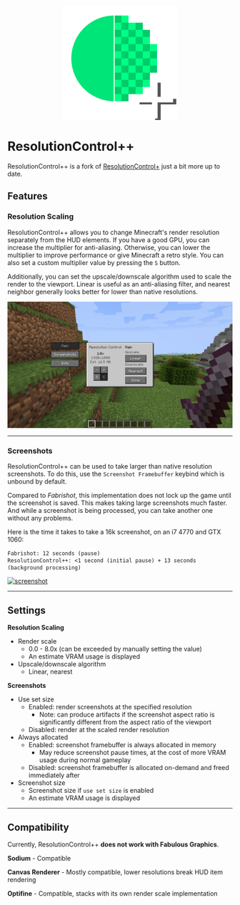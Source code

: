 <p align="center">
	<img width=256px src=".github/assets/logo.png" />
</p>

# ResolutionControl++

ResolutionControl++ is a fork of [ResolutionControl+](https://github.com/UltimateBoomer/Resolution-Control) just a bit more up to date.

## Features

### Resolution Scaling

ResolutionControl++ allows you to change Minecraft's render resolution separately from the HUD elements.
If you have a good GPU, you can increase the multiplier for anti-aliasing.
Otherwise, you can lower the multiplier to improve performance or give Minecraft a retro style.
You can also set a custom multiplier value by pressing the `S` button.

Additionally, you can set the upscale/downscale algorithm used to scale the render to the viewport.
Linear is useful as an anti-aliasing filter,
and nearest neighbor generally looks better for lower than native resolutions.

![main](.github/assets/mainsettings.png)

---

### Screenshots

ResolutionControl++ can be used to take larger than native resolution screenshots.
To do this, use the `Screenshot Framebuffer` keybind which is unbound by default.

Compared to *Fabrishot*, this implementation does not lock up the game until the screenshot is saved.
This makes taking large screenshots much faster.
And while a screenshot is being processed, you can take another one without any problems.

Here is the time it takes to take a 16k screenshot, on an i7 4770 and GTX 1060:

```
Fabrishot: 12 seconds (pause)
ResolutionControl++: <1 second (initial pause) + 13 seconds (background processing)
```

[![screenshot](https://img.youtube.com/vi/Dghj0Ldeu0Q/maxresdefault.jpg)](https://youtu.be/Dghj0Ldeu0Q)

---

## Settings

**Resolution Scaling**

- Render scale
    - 0.0 - 8.0x (can be exceeded by manually setting the value)
    - An estimate VRAM usage is displayed
- Upscale/downscale algorithm  
    - Linear, nearest

**Screenshots**

- Use set size
    - Enabled: render screenshots at the specified resolution
        - Note: can produce artifacts if the screenshot aspect ratio is significantly different 
          from the aspect ratio of the viewport
    - Disabled: render at the scaled render resolution
- Always allocated
    - Enabled: screenshot framebuffer is always allocated in memory
        - May reduce screenshot pause times, at the cost of more VRAM usage during normal gameplay
    - Disabled: screenshot framebuffer is allocated on-demand and freed immediately after
- Screenshot size
    - Screenshot size if `use set size` is enabled
    - An estimate VRAM usage is displayed
    
---

## Compatibility

Currently, ResolutionControl++ **does not work with Fabulous Graphics**.

**Sodium** - Compatible

**Canvas Renderer** - Mostly compatible, lower resolutions break HUD item rendering

**Optifine** - Compatible, stacks with its own render scale implementation

